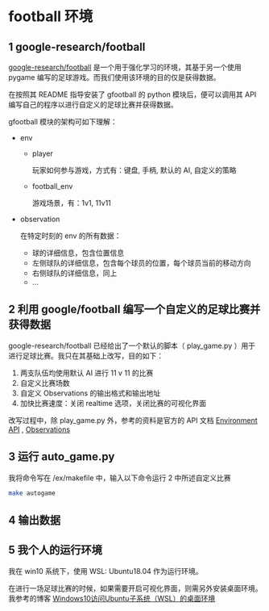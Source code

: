 # football 环境

## 1 google-research/football

[google-research/football](https://github.com/google-research/football) 是一个用于强化学习的环境，其基于另一个使用 pygame 编写的足球游戏。而我们使用该环境的目的仅是获得数据。

在按照其 README 指导安装了 gfootball 的 python 模块后，便可以调用其 API 编写自己的程序以进行自定义的足球比赛并获得数据。

gfootball 模块的架构可如下理解：

- env

    - player

        玩家如何参与游戏，方式有：键盘, 手柄, 默认的 AI, 自定义的策略

    - football_env

        游戏场景，有：1v1,  11v11

- observation

    在特定时刻的 env 的所有数据：

    - 球的详细信息，包含位置信息
    - 左侧球队的详细信息，包含每个球员的位置，每个球员当前的移动方向
    - 右侧球队的详细信息，同上
    - ...

## 2 利用 google/football 编写一个自定义的足球比赛并获得数据

google-research/football 已经给出了一个默认的脚本（ play_game.py ）用于进行足球比赛。我只在其基础上改写，目的如下：

1. 两支队伍均使用默认 AI 进行 11 v 11 的比赛
2. 自定义比赛场数
3. 自定义 Observations 的输出格式和输出地址
4. 加快比赛速度：关闭 realtime 选项，关闭比赛的可视化界面

改写过程中，除 play_game.py 外，参考的资料是官方的 API 文档 [Environment API](https://github.com/google-research/football/blob/master/gfootball/doc/api.md) , [Observations](https://github.com/google-research/football/blob/master/gfootball/doc/observation.md)

## 3 运行 auto_game.py

我将命令写在 /ex/makefile 中，输入以下命令运行 2 中所述自定义比赛

```bash
make autogame
```

## 4 输出数据



## 5 我个人的运行环境

我在 win10 系统下，使用 WSL: Ubuntu18.04 作为运行环境。

在进行一场足球比赛的时候，如果需要开启可视化界面，则需另外安装桌面环境。我参考的博客 [Windows10访问Ubuntu子系统（WSL）的桌面环境](https://blog.csdn.net/xmh19936688/article/details/90212960)